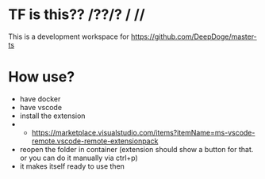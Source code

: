# TF is this?? /??/? / //
This is a development workspace for https://github.com/DeepDoge/master-ts

# How use?
- have docker
- have vscode
- install the extension
- - https://marketplace.visualstudio.com/items?itemName=ms-vscode-remote.vscode-remote-extensionpack
- reopen the folder in container (extension should show a button for that. or you can do it manually via ctrl+p)
- it makes itself ready to use then
